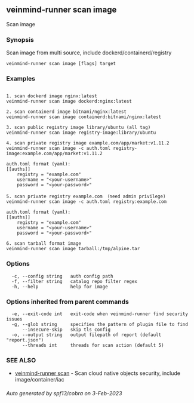 ## veinmind-runner scan image

Scan image

### Synopsis

Scan image from multi source, include dockerd/containerd/registry

```
veinmind-runner scan image [flags] target
```

### Examples

```

1. scan dockerd image nginx:latest
veinmind-runner scan image dockerd:nginx:latest

2. scan containerd image bitnami/nginx:latest
veinmind-runner scan image containerd:bitnami/nginx:latest

3. scan public registry image library/ubuntu (all tag)
veinmind-runner scan image registry-image:library/ubuntu

4. scan private registry image example.com/app/market:v1.11.2
veinmind-runner scan image -c auth.toml registry-image:example.com/app/market:v1.11.2

auth.toml format (yaml):
[[auths]]
	registry = "example.com"
	username = "<your-username>"
	password = "<your-password>"

5. scan private registry example.com （need admin privilege)
veinmind-runner scan image -c auth.toml registry:example.com

auth.toml format (yaml):
[[auths]]
	registry = "example.com"
	username = "<your-username>"
	password = "<your-password>"

6. scan tarball format image
veinmind-runner scan image tarball:/tmp/alpine.tar

```

### Options

```
  -c, --config string   auth config path
  -f, --filter string   catalog repo filter regex
  -h, --help            help for image
```

### Options inherited from parent commands

```
  -e, --exit-code int   exit-code when veinmind-runner find security issues
  -g, --glob string     specifies the pattern of plugin file to find
      --insecure-skip   skip tls config
  -o, --output string   output filepath of report (default "report.json")
      --threads int     threads for scan action (default 5)
```

### SEE ALSO

* [veinmind-runner scan](veinmind-runner_scan.md)	 - Scan cloud native objects security, include image/container/iac

###### Auto generated by spf13/cobra on 3-Feb-2023

